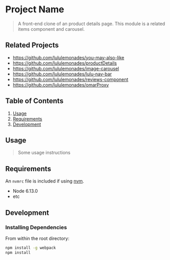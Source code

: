 # Project Name

> A front-end clone of an product details page. This module is a related items component and carousel. 

## Related Projects

  - https://github.com/lululemonades/you-may-also-like
  - https://github.com/lululemonades/productDetails
  - https://github.com/lululemonades/image-carousel
  - https://github.com/lululemonades/lulu-nav-bar
  - https://github.com/lululemonades/reviews-component
  - https://github.com/lululemonades/omarProxy

## Table of Contents

1. [Usage](#Usage)
1. [Requirements](#requirements)
1. [Development](#development)

## Usage

> Some usage instructions

## Requirements

An `nvmrc` file is included if using [nvm](https://github.com/creationix/nvm).

- Node 6.13.0
- etc

## Development

### Installing Dependencies

From within the root directory:

```sh
npm install -g webpack
npm install
```

